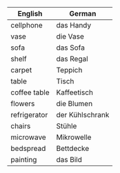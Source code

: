 | English | German |
|---------|--------|
| cellphone | das Handy |
| vase | die Vase |
| sofa | das Sofa |
| shelf | das Regal |
| carpet | Teppich |
| table | Tisch |
| coffee table | Kaffeetisch |
| flowers | die Blumen |
| refrigerator | der Kühlschrank |
| chairs | Stühle |
| microwave | Mikrowelle |
| bedspread | Bettdecke |
| painting | das Bild |
